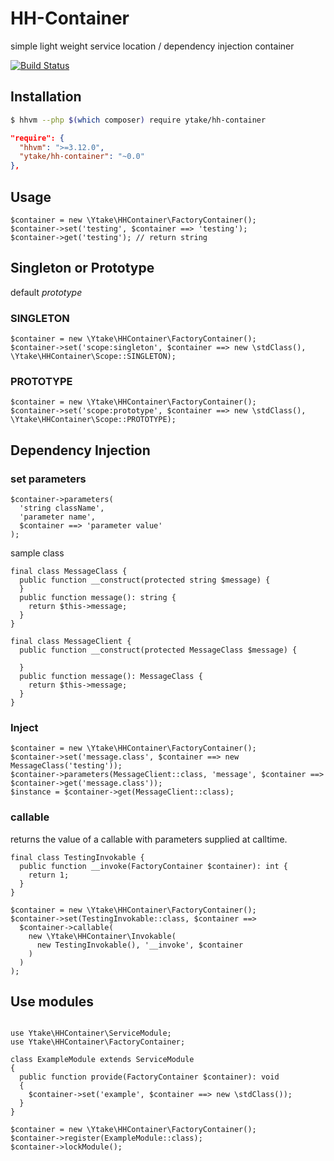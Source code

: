 # HH-Container
simple light weight service location / dependency injection container

[![Build Status](https://travis-ci.org/ytake/hh-container.svg?branch=master)](https://travis-ci.org/ytake/hh-container)

## Installation

```bash
$ hhvm --php $(which composer) require ytake/hh-container
```

```json
"require": {
  "hhvm": ">=3.12.0",
  "ytake/hh-container": "~0.0"
},
```

## Usage

```hack
$container = new \Ytake\HHContainer\FactoryContainer();
$container->set('testing', $container ==> 'testing');
$container->get('testing'); // return string
```

## Singleton or Prototype

default *prototype*

### SINGLETON

```hack
$container = new \Ytake\HHContainer\FactoryContainer();
$container->set('scope:singleton', $container ==> new \stdClass(), \Ytake\HHContainer\Scope::SINGLETON);
```

### PROTOTYPE

```hack
$container = new \Ytake\HHContainer\FactoryContainer();
$container->set('scope:prototype', $container ==> new \stdClass(), \Ytake\HHContainer\Scope::PROTOTYPE);
```

## Dependency Injection

### set parameters

```hack
$container->parameters(
  'string className',
  'parameter name',
  $container ==> 'parameter value'
);
```

sample class

```hack
final class MessageClass {
  public function __construct(protected string $message) {
  }
  public function message(): string {
    return $this->message;
  }
}

final class MessageClient {
  public function __construct(protected MessageClass $message) {

  }
  public function message(): MessageClass {
    return $this->message;
  }
}
```

### Inject

```hack
$container = new \Ytake\HHContainer\FactoryContainer();
$container->set('message.class', $container ==> new MessageClass('testing'));
$container->parameters(MessageClient::class, 'message', $container ==> $container->get('message.class'));
$instance = $container->get(MessageClient::class);
```

### callable
returns the value of a callable with parameters supplied at calltime.

```hack
final class TestingInvokable {
  public function __invoke(FactoryContainer $container): int {
    return 1;
  }
}

$container = new \Ytake\HHContainer\FactoryContainer();
$container->set(TestingInvokable::class, $container ==> 
  $container->callable(
    new \Ytake\HHContainer\Invokable(
      new TestingInvokable(), '__invoke', $container
    )
  )
);

```

## Use modules

```hack

use Ytake\HHContainer\ServiceModule;
use Ytake\HHContainer\FactoryContainer;

class ExampleModule extends ServiceModule
{
  public function provide(FactoryContainer $container): void
  {
    $container->set('example', $container ==> new \stdClass());
  }
}

```

```hack
$container = new \Ytake\HHContainer\FactoryContainer();
$container->register(ExampleModule::class);
$container->lockModule();
```
